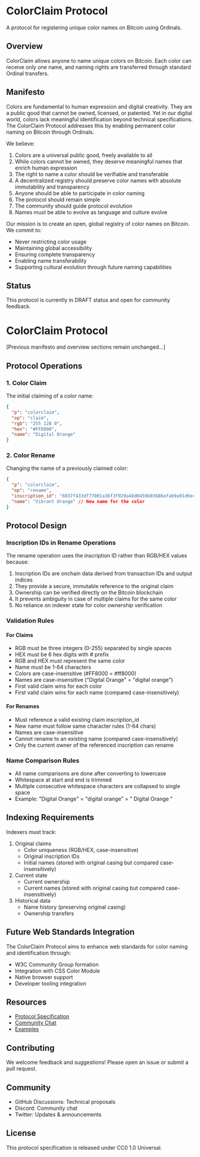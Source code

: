 # ColorClaim Protocol

A protocol for registering unique color names on Bitcoin using Ordinals.

## Overview

ColorClaim allows anyone to name unique colors on Bitcoin. Each color can receive only one name, and naming rights are transferred through standard Ordinal transfers.

## Manifesto

Colors are fundamental to human expression and digital creativity. They are a public good that cannot be owned, licensed, or patented. Yet in our digital world, colors lack meaningful identification beyond technical specifications. The ColorClaim Protocol addresses this by enabling permanent color naming on Bitcoin through Ordinals.

We believe:

1. Colors are a universal public good, freely available to all
2. While colors cannot be owned, they deserve meaningful names that enrich human expression
3. The right to name a color should be verifiable and transferable
4. A decentralized registry should preserve color names with absolute immutability and transparency
5. Anyone should be able to participate in color naming
6. The protocol should remain simple
7. The community should guide protocol evolution
8. Names must be able to evolve as language and culture evolve

Our mission is to create an open, global registry of color names on Bitcoin. We commit to:
- Never restricting color usage
- Maintaining global accessibility
- Ensuring complete transparency
- Enabling name transferability
- Supporting cultural evolution through future naming capabilities

## Status

This protocol is currently in DRAFT status and open for community feedback.

# ColorClaim Protocol

[Previous manifesto and overview sections remain unchanged...]

## Protocol Operations

### 1. Color Claim
The initial claiming of a color name:
```json
{
  "p": "colorclaim",
  "op": "claim",
  "rgb": "255 128 0",
  "hex": "#FF8000",
  "name": "Digital Orange"
}
```

### 2. Color Rename
Changing the name of a previously claimed color:
```json
{
  "p": "colorclaim",
  "op": "rename",
  "inscription_id": "6037f433df77001a36f3f929a48d0459b03686efab9a91d6ecf90258e4b943f3i0", // Original claim inscription ID
  "name": "Vibrant Orange" // New name for the color
}
```

## Protocol Design

### Inscription IDs in Rename Operations
The rename operation uses the inscription ID rather than RGB/HEX values because:
1. Inscription IDs are onchain data derived from transaction IDs and output indices
2. They provide a secure, immutable reference to the original claim
3. Ownership can be verified directly on the Bitcoin blockchain
4. It prevents ambiguity in case of multiple claims for the same color
5. No reliance on indexer state for color ownership verification

### Validation Rules

#### For Claims
- RGB must be three integers (0-255) separated by single spaces
- HEX must be 6 hex digits with # prefix
- RGB and HEX must represent the same color
- Name must be 1-64 characters
- Colors are case-insensitive (#FF8000 = #ff8000)
- Names are case-insensitive ("Digital Orange" = "digital orange")
- First valid claim wins for each color
- First valid claim wins for each name (compared case-insensitively)

#### For Renames
- Must reference a valid existing claim inscription_id
- New name must follow same character rules (1-64 chars)
- Names are case-insensitive
- Cannot rename to an existing name (compared case-insensitively)
- Only the current owner of the referenced inscription can rename

### Name Comparison Rules
- All name comparisons are done after converting to lowercase
- Whitespace at start and end is trimmed
- Multiple consecutive whitespace characters are collapsed to single space
- Example: "Digital  Orange" = "digital orange" = "  Digital Orange  "

## Indexing Requirements

Indexers must track:
1. Original claims
   - Color uniqueness (RGB/HEX, case-insensitive)
   - Original inscription IDs
   - Initial names (stored with original casing but compared case-insensitively)
2. Current state
   - Current ownership
   - Current names (stored with original casing but compared case-insensitively)
3. Historical data
   - Name history (preserving original casing)
   - Ownership transfers

## Future Web Standards Integration

The ColorClaim Protocol aims to enhance web standards for color naming and identification through:
- W3C Community Group formation
- Integration with CSS Color Module
- Native browser support
- Developer tooling integration

## Resources

* [Protocol Specification](./SPECIFICATION.md)
* [Community Chat](https://discord.gg/gQbYZbAs)
* [Examples](./examples/)

## Contributing

We welcome feedback and suggestions! Please open an issue or submit a pull request. 

## Community

- GitHub Discussions: Technical proposals
- Discord: Community chat
- Twitter: Updates & announcements

## License

This protocol specification is released under CC0 1.0 Universal.
